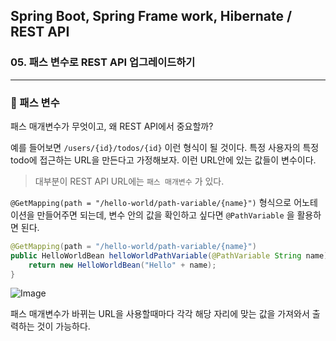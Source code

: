 ## Spring Boot, Spring Frame work, Hibernate / REST API

### 05. 패스 변수로 REST API 업그레이드하기

---

### 📌 패스 변수

패스 매개변수가 무엇이고, 왜 REST API에서 중요할까?

예를 들어보면 `/users/{id}/todos/{id}` 이런 형식이 될 것이다.
특정 사용자의 특정 todo에 접근하는 URL을 만든다고 가정해보자. 이런 URL안에 있는 값들이 변수이다.

> 대부분이 REST API URL에는 `패스 매개변수` 가 있다.

`@GetMapping(path = "/hello-world/path-variable/{name}")`
형식으로 어노테이션을 만들어주면 되는데, 변수 안의 값을 확인하고 싶다면 `@PathVariable` 을 활용하면 된다.

```java
@GetMapping(path = "/hello-world/path-variable/{name}")
public HelloWorldBean helloWorldPathVariable(@PathVariable String name) {
	return new HelloWorldBean("Hello" + name);
}
```

![Image](https://github.com/user-attachments/assets/3920d608-a0ad-4f88-822c-8831cedf8053)

패스 매개변수가 바뀌는 URL을 사용할때마다 각각 해당 자리에 맞는 값을 가져와서 출력하는 것이 가능하다.
